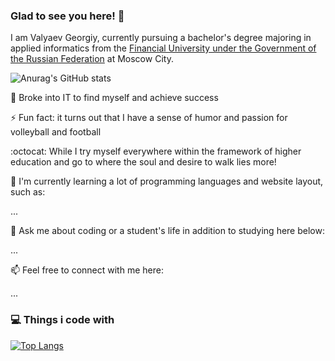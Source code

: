 ### Glad to see you here! 👋

I am Valyaev Georgiy, currently pursuing a bachelor's degree majoring in applied informatics from the [Financial University under the Government of the Russian Federation](http://www.fa.ru/Pages/Home.aspx) at Moscow City.

![Anurag's GitHub stats](https://github-readme-stats.vercel.app/api?username=Valyaevgeorgiy&count_private=true&show_icons=true&theme=tokyonight)


🚀 Broke into IT to find myself and achieve success

⚡ Fun fact: it turns out that I have a sense of humor and passion for volleyball and football

:octocat: While I try myself everywhere within the framework of higher education and go to where the soul and desire to walk lies more!

🌱 I'm currently learning a lot of programming languages and website layout, such as:

...

💬 Ask me about coding or a student's life in addition to studying here below:

...

📫 Feel free to connect with me here:

...

### 💻 Things i code with

[![Top Langs](https://github-readme-stats.vercel.app/api/top-langs/?username=Valyaevgeorgiy&layout=compact&theme=blue-green)](https://github.com/anuraghazra/github-readme-stats)

